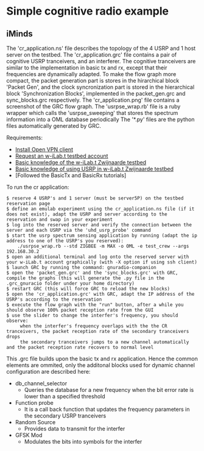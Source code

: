 Simple cognitive radio example
===================

iMinds
-----

The 'cr_application.ns' file describes the topology of the 4 USRP and 1 host server on the testbed.
The 'cr_application.grc' file contains a pair of cognitive USRP tranceivers, and an interferer. The cognitive tranceivers are similar to the implementation in basic tx and rx, except that their frequencies are dynamically adapted. To make the flow graph more compact, the packet generation part is stores in the hirarchical block 'Packet Gen', and the clock syncronization part is stored in the hierarchical block 'Synchronization Blocks', implemented in the packet_gen.grc and sync_blocks.grc respectively.
The 'cr_application.png' file contains a screenshot of the GRC flow graph.
The 'usrpse_wrap.rb' file is a ruby wrapper which calls the 'usrpse_sweeping' that stores the spectrum information into a OML database periodically 
The '*.py' files are the python files automatically generated by GRC.


Requirements:

  * [Install Open VPN client](https://openvpn.net/index.php/open-source/downloads.html)
  * [Request an w-iLab.t testbed account](http://ilabt.iminds.be/gettingstarted)
  * [Basic knowledge of the w-iLab.t Zwijnaarde testbed](http://ilabt.iminds.be/node/93)
  * [Basic knowledge of using USRP in w-iLab.t Zwijnaarde testbed](http://doc.ilabt.iminds.be/ilabt-documentation/wilabfacility.html#using-the-usrp-devices)
  * [Followed the BasicTx and BasicRx tutorials]

To run the cr application:

    $ reserve 4 USRP's and 1 server (must be server5P) on the testbed reservation page
    $ define an emulab experiment using the cr_application.ns file (if it does not exist), adapt the USRP and server according to the reservation and swap in your experiment
    $ log into the reserved server and verify the connection between the server and each USRP via the 'uhd_usrp_probe' command
    $ start the usrp spectrum sensing application by running (adapt the ip address to one of the USRP's you reserved): 
        ./usrpse_wrap.rb --std ZIGBEE -m MAX -o OML -e test_crew --args 192.168.30.2  
    $ open an additional terminal and log onto the reserved server with your w-iLab.t account graphically (with -X option if using ssh client)
    $ launch GRC by running the command: gnuradio-companion
    $ open the 'packet_gen.grc' and the 'sync_blocks.grc' with GRC, compile the graphs (this will generate the .py file in the .grc_gnuracio folder under your home directory)
    $ restart GRC (this will force GRC to reload the new blocks)
    $ open the 'cr_application.grc' with GRC, adapt the IP address of the USRP's according to the reservation
    $ execute the flow graph with the "run" button, after a while you should observe 100% packet reception rate from the GUI 
    $ use the slider to change the interfer's frequency, you should observe:
         when the interfer's frequency overlaps with the the CR tranceivers, the packet reception rate of the secondary tranceivers drops 
         the secondary tranceivers jumps to a new channel automatically and the packet reception rate recovers to normal level

This .grc file builds upon the basic tx and rx application. Hence the common elements are ommited, only the additonal blocks used for dynamic channel configuration are described here:
  * db_channel_selector
    * Queries the database for a new frequency when the bit error rate is lower than a specified threshold
  * Function probe
    * It is a call back function that updates the frequency parameters in the secondary USRP tranceivers
  * Random Source
    * Provides data to transmit for the interfer 
  * GFSK Mod
    * Modulates the bits into symbols for the interfer
